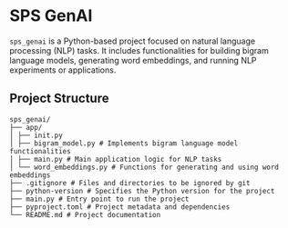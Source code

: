 # SPS GenAI

`sps_genai` is a Python-based project focused on natural language processing (NLP) tasks. It includes functionalities for building bigram language models, generating word embeddings, and running NLP experiments or applications.

## Project Structure
```
sps_genai/
├── app/
│ ├── init.py
│ ├── bigram_model.py # Implements bigram language model functionalities
│ ├── main.py # Main application logic for NLP tasks
│ └── word_embeddings.py # Functions for generating and using word embeddings
├── .gitignore # Files and directories to be ignored by git
├── python-version # Specifies the Python version for the project
├── main.py # Entry point to run the project
├── pyproject.toml # Project metadata and dependencies
└── README.md # Project documentation
```

